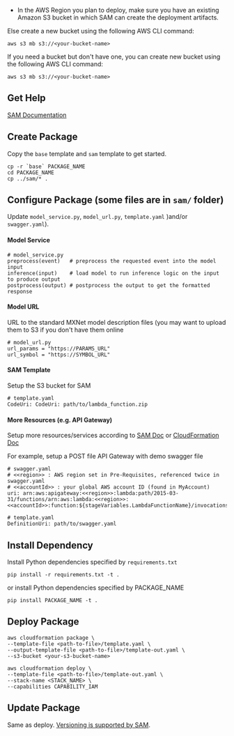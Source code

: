 * In the AWS Region you plan to deploy, make sure you have an existing Amazon S3 bucket in which SAM can create the deployment artifacts.

Else create a new bucket using the following AWS CLI command:

```
aws s3 mb s3://<your-bucket-name>
```
If you need a bucket but don't have one, you can 
create new bucket using the following AWS CLI command:

```
aws s3 mb s3://<your-bucket-name>
```

## Get Help
[SAM Documentation](https://github.com/awslabs/serverless-application-model/blob/master/HOWTO.md)

## Create Package
Copy the `base` template and `sam` template to get started.
```
cp -r `base` PACKAGE_NAME
cd PACKAGE_NAME
cp ../sam/* .
```

## Configure Package (some files are in `sam/` folder)
Update `model_service.py`, `model_url.py`, `template.yaml` )and/or `swagger.yaml`).

#### Model Service
```
# model_service.py
preprocess(event)   # preprocess the requested event into the model input
inference(input)    # load model to run inference logic on the input to produce output
postprocess(output) # postprocess the output to get the formatted response
```

#### Model URL
URL to the standard MXNet model description files (you may want to upload them to S3 if you don't have them online
```
# model_url.py
url_params = "https://PARAMS_URL"
url_symbol = "https://SYMBOL_URL"
```

#### SAM Template
Setup the S3 bucket for SAM
```
# template.yaml
CodeUri: CodeUri: path/to/lambda_function.zip
```

#### More Resources (e.g. API Gateway)
Setup more resources/services according to [SAM Doc](https://github.com/awslabs/serverless-application-model/blob/master/HOWTO.md) or [CloudFormation Doc](https://aws.amazon.com/documentation/cloudformation/)

For example, setup a POST file API Gateway with demo swagger file
```
# swagger.yaml
# <<region>> : AWS region set in Pre-Requisites, referenced twice in swagger.yaml
# <<accountId>> : your global AWS account ID (found in MyAccount)
uri: arn:aws:apigateway:<<region>>:lambda:path/2015-03-31/functions/arn:aws:lambda:<<region>>:<<accountId>>:function:${stageVariables.LambdaFunctionName}/invocations

# template.yaml
DefinitionUri: path/to/swagger.yaml
```

## Install Dependency
Install Python dependencies specified by `requirements.txt`
```
pip install -r requirements.txt -t .
```
or install Python dependencies specified by PACKAGE_NAME
```
pip install PACKAGE_NAME -t .
```

## Deploy Package
```
aws cloudformation package \
--template-file <path-to-file>/template.yaml \
--output-template-file <path-to-file>/template-out.yaml \
--s3-bucket <your-s3-bucket-name>

aws cloudformation deploy \
--template-file <path-to-file>/template-out.yaml \
--stack-name <STACK_NAME> \
--capabilities CAPABILITY_IAM
```

## Update Package
Same as deploy. [Versioning is supported by SAM](https://github.com/awslabs/serverless-application-model/releases/tag/1.3.0).
